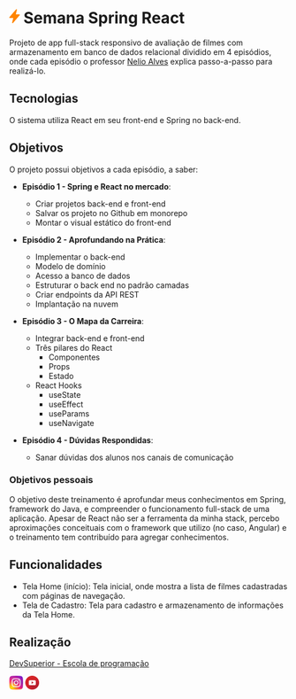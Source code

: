 # ![DevSuperior logo](https://raw.githubusercontent.com/devsuperior/bds-assets/main/ds/devsuperior-logo-small.png) Semana Spring React
Projeto de app full-stack responsivo de avaliação de filmes com armazenamento em banco de dados relacional dividido em 4 episódios, onde cada episódio o professor [Nelio Alves](https://github.com/acenelio) explica passo-a-passo para realizá-lo.

## Tecnologias
O sistema utiliza React em seu front-end e Spring no back-end.

## Objetivos
O projeto possui objetivos a cada episódio, a saber:

- **Episódio 1 - Spring e React no mercado**: 
    - Criar projetos back-end e front-end
    - Salvar os projeto no Github em monorepo
    - Montar o visual estático do front-end
    
- **Episódio 2 - Aprofundando na Prática**: 
    - Implementar o back-end
    - Modelo de domínio
    - Acesso a banco de dados
    - Estruturar o back end no padrão camadas
    - Criar endpoints da API REST
    - Implantação na nuvem

- **Episódio 3 - O Mapa da Carreira**: 
    - Integrar back-end e front-end
    - Três pilares do React
        - Componentes
        - Props
        - Estado
    - React Hooks
        - useState
        - useEffect
        - useParams
        - useNavigate

- **Episódio 4 - Dúvidas Respondidas**: 
    - Sanar dúvidas dos alunos nos canais de comunicação

### Objetivos pessoais 
O objetivo deste treinamento é aprofundar meus conhecimentos em Spring, framework do Java, e compreender o funcionamento full-stack de uma aplicação. Apesar de React não ser a ferramenta da minha stack, percebo aproximações conceituais com o framework que utilizo (no caso, Angular) e o treinamento tem contribuído para agregar conhecimentos. 

## Funcionalidades
- Tela Home (início): Tela inicial, onde mostra a lista de filmes cadastradas com páginas de navegação.
- Tela de Cadastro: Tela para cadastro e armazenamento de informações da Tela Home.

## Realização
[DevSuperior - Escola de programação](https://devsuperior.com.br)

[![DevSuperior no Instagram](https://raw.githubusercontent.com/devsuperior/bds-assets/main/ds/ig-icon.png)](https://instagram.com/devsuperior.ig)
[![DevSuperior no Youtube](https://raw.githubusercontent.com/devsuperior/bds-assets/main/ds/yt-icon.png)](https://youtube.com/devsuperior)



